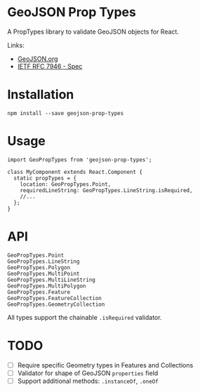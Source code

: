 # GeoJSON Prop Types

A PropTypes library to validate GeoJSON objects for React.

Links:
- [GeoJSON.org](http://geojson.org)
- [IETF RFC 7946 - Spec](https://tools.ietf.org/html/rfc7946)

# Installation

`npm install --save geojson-prop-types`

# Usage

```
import GeoPropTypes from 'geojson-prop-types';

class MyComponent extends React.Component {
  static propTypes = {
    location: GeoPropTypes.Point,
    requiredLineString: GeoPropTypes.LineString.isRequired,
    //...
  };
}
```

# API

```
GeoPropTypes.Point
GeoPropTypes.LineString
GeoPropTypes.Polygon
GeoPropTypes.MultiPoint
GeoPropTypes.MultiLineString
GeoPropTypes.MultiPolygon
GeoPropTypes.Feature
GeoPropTypes.FeatureCollection
GeoPropTypes.GeometryCollection
```

All types support the chainable `.isRequired` validator.

# TODO

- [ ] Require specific Geometry types in Features and Collections
- [ ] Validator for shape of GeoJSON `properties` field
- [ ] Support additional methods: `.instanceOf`, `.oneOf`
